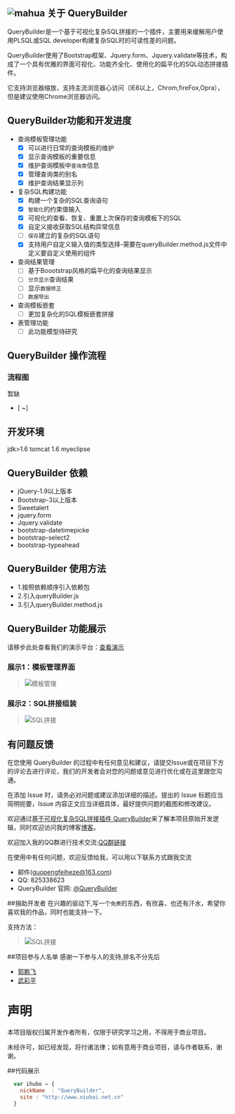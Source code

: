 ![mahua](mahua-logo.jpg)
关于 QueryBuilder
---------------------------
QueryBuilder是一个基于可视化复杂SQL拼接的一个插件，主要用来缓解用户使用PLSQL或SQL developer构建复杂SQL时的可读性差的问题。

QueryBuilder使用了Bootstrap框架、Jquery.form、Jquery.validate等技术，构成了一个具有优雅的界面可视化、功能齐全化、使用化的扁平化的SQL动态拼接插件。

它支持浏览器缩放，支持主流浏览器心访问（IE8以上，Chrom,fireFox,Opra），但是建议使用Chrome浏览器访问。


QueryBuilder功能和开发进度
---------------------

*  查询模板管理功能
    - [x] 可以进行日常的查询模板的维护
    - [x] 显示查询模板的重要信息
    - [x] 维护查询模板中`查询类`信息
    - [x] 管理查询类的别名
    - [x] 维护查询结果显示列
* 复杂SQL构建功能
    - [x] 构建一个复杂的SQL查询语句
    - [x] `智能化`的约束值输入
    - [x] 可视化的查看、恢复、重置上次保存的查询模板下的SQL
    - [x] 自定义接收获取SQL结构异常信息
    - [ ] `保存`建立的复杂的SQL语句
	- [x] 支持用户自定义输入值的类型选择-需要在queryBuilder.method.js文件中定义要自定义使用的组件
* 查询结果管理
    - [ ] 基于Boootstrap风格的扁平化的查询结果显示
    - [ ] `分页显示`查询结果
    - [ ] 显示`数据修正`
    - [ ] `数据导出`
*  查询模板嵌套
	- [ ]  更加复杂化的SQL模板嵌套拼接
	
*  表管理功能
    - [ ] 此功能模型待研究

QueryBuilder 操作流程
----------------------

### 流程图
暂缺
- [ ~]

开发环境
----------
jdk>1.6  tomcat 1.6 myeclipse


QueryBuilder 依赖
----------------------
*  jQuery-1.9以上版本
*  Bootstrap-3以上版本
*  Sweetalert
*  jquery.form
*  Jquery.validate
*  bootstrap-datetimepicke
*  bootstrap-select2
*  bootstrap-typeahead

QueryBuilder 使用方法
-----------------------
*  1.按照依赖顺序引入依赖包
*  2.引入queryBuilder.js
*  3.引入queryBuilder.method.js


	
QueryBuilder 功能展示
--------------------
请移步此处查看我们的演示平台：[查看演示](https://noworld.gitee.io/builderdynmic/)
### 展示1：模板管理界面
>![模板管理](http://static.oschina.net/uploads/space/2016/0518/152546_eo7k_2303434.png)

### 展示2：SQL拼接组装
>![SQL拼接](http://static.oschina.net/uploads/space/2016/0616/200347_P8pL_2303434.png)



有问题反馈
---------------
在您使用 QueryBuilder 的过程中有任何意见和建议，请提交Issue或在项目下方的评论去进行评论，我们的开发者会对您的问题或意见进行优化或在这里跟您沟通。

在添加 Issue 时，请务必对问题或建议添加详细的描述。提出的 Issue 标题应当简明扼要，Issue 内容正文应当详细具体，最好提供问题的截图和修改建议。

欢迎通过[基于可视化复杂SQL拼接插件 QueryBuilder](http://my.oschina.net/guopengfei/blog/479886)来了解本项目原始开发逻辑，同时欢迎访问我的博客[博客](http://my.oschina.net/guopengfei)。

欢迎加入我的QQ群进行技术交流:[QQ群链接](http://shang.qq.com/wpa/qunwpa?idkey=bda5b5a19dee571bad393db084f379e6eb2bdf068d2be05c0d511d857c03d654)

在使用中有任何问题，欢迎反馈给我，可以用以下联系方式跟我交流

* 邮件(guopengfeiheze@163.com)
* QQ: 825338623
* QueryBuilder 官网: [@QueryBuilder](https://noworld.gitee.io/builderdynmic/)

##捐助开发者
在兴趣的驱动下,写一个`免费`的东西，有欣喜，也还有汗水，希望你喜欢我的作品，同时也能支持一下。

支持方法：
>![SQL拼接](http://static.oschina.net/uploads/space/2016/0616/202527_ggxh_2303434.png)

##项目参与人名单
感谢一下参与人的支持,排名不分先后

* [郭鹏飞](http://my.oschina.net/guopengfei) 
* [武彩平](htp://my.oschina.net/wucaiping)

声明
===================================
本项目版权归属开发作者所有，仅限于研究学习之用，不得用于商业项目。

未经许可，如已经发现，将付诸法律；如有意用于商业项目，请与作者联系，谢谢。

##代码展示

```javascript
  var ihubo = {
    nickName  : "QueryBuilder",
    site : "http://www.niubai.net.cn"
  }
```